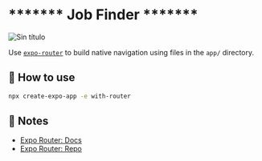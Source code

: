 <h1>*******  Job Finder  *******</h1>

![Sin título](https://github.com/maxiscor7/React-native-job-search/assets/99894721/e47db664-2e7b-4d95-b7e0-cb0749fa8300)

Use [`expo-router`](https://expo.github.io/router) to build native navigation using files in the `app/` directory.

## 🚀 How to use

```sh
npx create-expo-app -e with-router
```

## 📝 Notes

- [Expo Router: Docs](https://expo.github.io/router)
- [Expo Router: Repo](https://github.com/expo/router)

